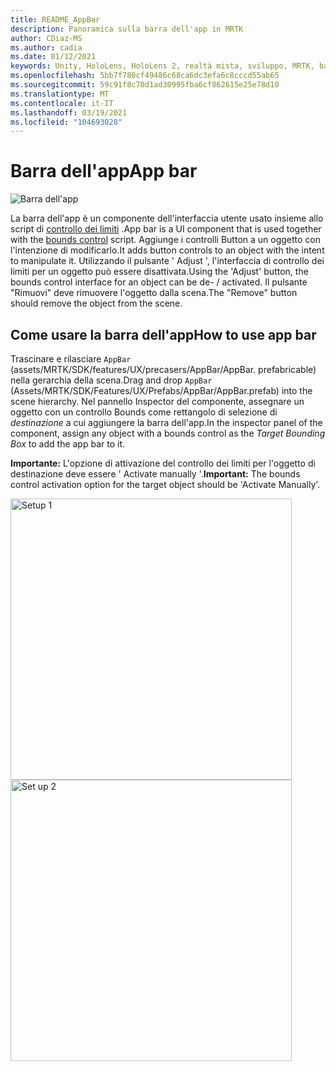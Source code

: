 ```yaml
---
title: README_AppBar
description: Panoramica sulla barra dell'app in MRTK
author: CDiaz-MS
ms.author: cadia
ms.date: 01/12/2021
keywords: Unity, HoloLens, HoloLens 2, realtà mista, sviluppo, MRTK, barra dell'app,
ms.openlocfilehash: 5bb7f780cf49486c68ca6dc3efa6c8cccd55ab65
ms.sourcegitcommit: 59c91f8c70d1ad30995fba6cf862615e25e78d10
ms.translationtype: MT
ms.contentlocale: it-IT
ms.lasthandoff: 03/19/2021
ms.locfileid: "104693028"
---
```

# <a name="app-bar"></a><span data-ttu-id="81859-104">Barra dell'app</span><span class="sxs-lookup"><span data-stu-id="81859-104">App bar</span></span>

![Barra dell'app](../images/app-bar/MRTK_AppBar_Main.png)

<span data-ttu-id="81859-106">La barra dell'app è un componente dell'interfaccia utente usato insieme allo script di [controllo dei limiti](bounds-control.md) .</span><span class="sxs-lookup"><span data-stu-id="81859-106">App bar is a UI component that is used together with the [bounds control](bounds-control.md) script.</span></span> <span data-ttu-id="81859-107">Aggiunge i controlli Button a un oggetto con l'intenzione di modificarlo.</span><span class="sxs-lookup"><span data-stu-id="81859-107">It adds button controls to an object with the intent to manipulate it.</span></span> <span data-ttu-id="81859-108">Utilizzando il pulsante ' Adjust ', l'interfaccia di controllo dei limiti per un oggetto può essere disattivata.</span><span class="sxs-lookup"><span data-stu-id="81859-108">Using the 'Adjust' button, the bounds control interface for an object can be de- / activated.</span></span> <span data-ttu-id="81859-109">Il pulsante "Rimuovi" deve rimuovere l'oggetto dalla scena.</span><span class="sxs-lookup"><span data-stu-id="81859-109">The "Remove" button should remove the object from the scene.</span></span>

## <a name="how-to-use-app-bar"></a><span data-ttu-id="81859-110">Come usare la barra dell'app</span><span class="sxs-lookup"><span data-stu-id="81859-110">How to use app bar</span></span>

<span data-ttu-id="81859-111">Trascinare e rilasciare `AppBar` (assets/MRTK/SDK/features/UX/precasers/AppBar/AppBar. prefabricable) nella gerarchia della scena.</span><span class="sxs-lookup"><span data-stu-id="81859-111">Drag and drop `AppBar` (Assets/MRTK/SDK/Features/UX/Prefabs/AppBar/AppBar.prefab) into the scene hierarchy.</span></span> <span data-ttu-id="81859-112">Nel pannello Inspector del componente, assegnare un oggetto con un controllo Bounds come rettangolo di selezione di *destinazione* a cui aggiungere la barra dell'app.</span><span class="sxs-lookup"><span data-stu-id="81859-112">In the inspector panel of the component, assign any object with a bounds control as the *Target Bounding Box* to add the app bar to it.</span></span>

<span data-ttu-id="81859-113">**Importante:** L'opzione di attivazione del controllo dei limiti per l'oggetto di destinazione deve essere ' Activate manually '.</span><span class="sxs-lookup"><span data-stu-id="81859-113">**Important:** The bounds control activation option for the target object should be 'Activate Manually'.</span></span>

<img src="../images/app-bar/MRTK_AppBar_Setup1.png" width="450" alt="Setup 1">

<img src="../images/app-bar/MRTK_AppBar_Setup2.png" width="450" alt="Set up 2">
